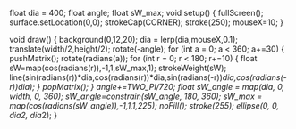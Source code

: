 float dia = 400;
float angle;
float sW_max;
void setup() {
  fullScreen();
  surface.setLocation(0,0);
  strokeCap(CORNER);
  stroke(250);
  mouseX=10;
}

void draw() {
  background(0,12,20);
  dia = lerp(dia,mouseX,0.1);
  translate(width/2,height/2);
  rotate(-angle);
  for (int a = 0; a < 360; a+=30) {
    pushMatrix();
    rotate(radians(a));
  for (int r = 0; r < 180; r+=10) {
    float sW=map(cos(radians(r)),-1,1,sW_max,1);
    strokeWeight(sW);
    line(sin(radians(r))*dia,cos(radians(r))*dia,sin(radians(-r))*dia,cos(radians(-r))*dia);
  }
  popMatrix();
  }
  angle+=TWO_PI/720;
  float sW_angle = map(dia, 0, width, 0, 360);
  sW_angle=constrain(sW_angle, 180, 360);
  sW_max = map(cos(radians(sW_angle)),-1,1,1,225);
  noFill();
  stroke(255);
  ellipse(0, 0, dia*2, dia*2);
}
